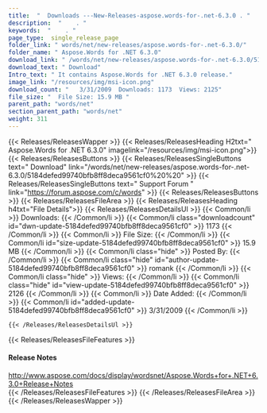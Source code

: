 ```yaml
---
title:  "  Downloads ---New-Releases-aspose.words-for-.net-6.3.0 . " 
description:  "    . " 
keywords:  "    . " 
page_type:  single_release_page
folder_link: " words/net/new-releases/aspose.words-for-.net-6.3.0/"
folder_name: " Aspose.Words for .NET 6.3.0"
download_link: " /words/net/new-releases/aspose.words-for-.net-6.3.0/5184defed99740bfb8ff8deca9561cf0"
download_text: " Download"
Intro_text: " It contains Aspose.Words for .NET 6.3.0 release."
image_link: "/resources/img/msi-icon.png"
download_count: "   3/31/2009  Downloads: 1173  Views: 2125"
file_size: "  File Size: 15.9 MB "
parent_path: "words/net"
section_parent_path: "words/net"
weight: 311 
---
```


{{< Releases/ReleasesWapper >}}
  {{< Releases/ReleasesHeading H2txt=" Aspose.Words for .NET 6.3.0" imagelink="/resources/img/msi-icon.png">}}
  {{< Releases/ReleasesButtons >}}
    {{< Releases/ReleasesSingleButtons text=" Download" link="/words/net/new-releases/aspose.words-for-.net-6.3.0/5184defed99740bfb8ff8deca9561cf0%20%20" >}}
    {{< Releases/ReleasesSingleButtons text=" Support Forum " link="https://forum.aspose.com/c/words" >}}
  {{< Releases/ReleasesButtons >}}
  {{< Releases/ReleasesFileArea >}}
    {{< Releases/ReleasesHeading h4txt="File Details">}}
    {{< Releases/ReleasesDetailsUl >}}
            {{< Common/li  >}} Downloads: {{< /Common/li >}} 
      {{< Common/li class="downloadcount" id="dwn-update-5184defed99740bfb8ff8deca9561cf0" >}} 1173 {{< /Common/li >}} 
      {{< Common/li  >}} File Size: {{< /Common/li >}} 
      {{< Common/li id="size-update-5184defed99740bfb8ff8deca9561cf0" >}} 15.9 MB {{< /Common/li >}} 
      {{< Common/li  class="hide" >}} Posted By: {{< /Common/li >}} 
      {{< Common/li class="hide" id="author-update-5184defed99740bfb8ff8deca9561cf0" >}} romank {{< /Common/li >}} 
      {{< Common/li class="hide"  >}} Views: {{< /Common/li >}} 
      {{< Common/li class="hide" id="view-update-5184defed99740bfb8ff8deca9561cf0" >}} 2126 {{< /Common/li >}} 
      {{< Common/li  >}} Date Added: {{< /Common/li >}} 
      {{< Common/li id="added-update-5184defed99740bfb8ff8deca9561cf0" >}} 3/31/2009 {{< /Common/li >}} 

    {{< /Releases/ReleasesDetailsUl >}}

  {{< Releases/ReleasesFileFeatures >}}
      <h4>Release Notes</h4><div><a href="http://www.aspose.com/docs/display/wordsnet/Aspose.Words+for+.NET+6.3.0+Release+Notes">http://www.aspose.com/docs/display/wordsnet/Aspose.Words+for+.NET+6.3.0+Release+Notes</a></div>
  {{< /Releases/ReleasesFileFeatures >}}
 {{< /Releases/ReleasesFileArea >}}
{{< /Releases/ReleasesWapper >}}


